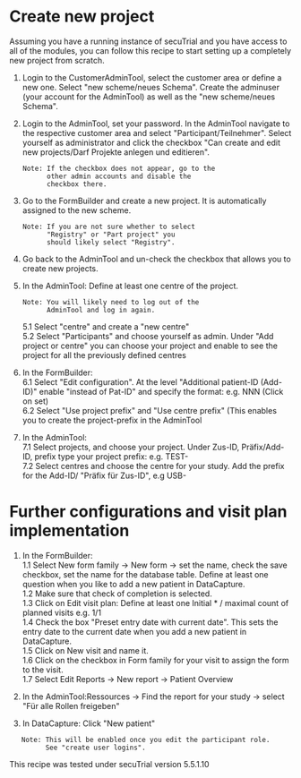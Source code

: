# Create new project

Assuming you have a running instance of secuTrial and you have access to all of the modules, you can follow this recipe to
start setting up a completely new project from scratch.

1. Login to the CustomerAdminTool, select the customer area or define a new one. Select "new scheme/neues Schema". Create the adminuser (your account for the AdminTool) as well as the "new scheme/neues Schema".
2. Login to the AdminTool, set your password. In the AdminTool navigate to the respective customer area and select "Participant/Teilnehmer". Select yourself as administrator and click the checkbox "Can create and edit new projects/Darf Projekte anlegen und editieren".  

    ```
    Note: If the checkbox does not appear, go to the 
          other admin accounts and disable the 
          checkbox there.
    ```

3. Go to the FormBuilder and create a new project. It is automatically assigned to the new scheme.  

    ```
    Note: If you are not sure whether to select 
          "Registry" or "Part project" you 
          should likely select "Registry".
    ```

4. Go back to the AdminTool and un-check the checkbox that allows you to create new projects. 

5. In the AdminTool: Define at least one centre of the project. 

    ```
    Note: You will likely need to log out of the
          AdminTool and log in again.
    ```

    5.1 Select "centre" and create a "new centre"  
    5.2 Select "Participants" and choose yourself as admin. Under "Add project or centre" you can choose your project and enable to see the project for all the previously defined centres  

6. In the FormBuilder:  
    6.1 Select "Edit configuration". At the level "Additional patient-ID (Add-ID)" enable "instead of Pat-ID" and specify the format: e.g. NNN (Click on set)  
    6.2 Select "Use project prefix" and "Use centre prefix" (This enables you to create the project-prefix in the AdminTool  

7. In the  AdminTool:  
    7.1 Select projects, and choose your project. Under Zus-ID, Präfix/Add-ID, prefix  type your project prefix: e.g. TEST-  
    7.2 Select centres and choose the centre for your study. Add the  prefix for the Add-ID/ "Präfix für Zus-ID", e.g USB-  

# Further configurations and visit plan implementation

1. In the FormBuilder:  
    1.1 Select New form family → New form → set the name, check the save checkbox, set the name for the database table. Define at least one question when you like to add a new patient in DataCapture.  
    1.2 Make sure that check of completion is selected.  
    1.3 Click on Edit visit plan: Define at least one Initial * / maximal count of planned visits e.g. 1/1  
    1.4 Check the box "Preset entry date with current date". This sets the entry date to the current date when you add a new patient in DataCapture.  
    1.5 Click on New visit and name it.  
    1.6 Click on the checkbox in Form family for your visit to assign the form to the visit.  
    1.7 Select Edit Reports → New report → Patient Overview  
      
2. In the AdminTool:Ressources → Find the report for your study → select "Für alle Rollen freigeben"

3. In DataCapture: Click "New patient"

 ```
    Note: This will be enabled once you edit the participant role.
          See "create user logins".
 ```


This recipe was tested under secuTrial version 5.5.1.10

